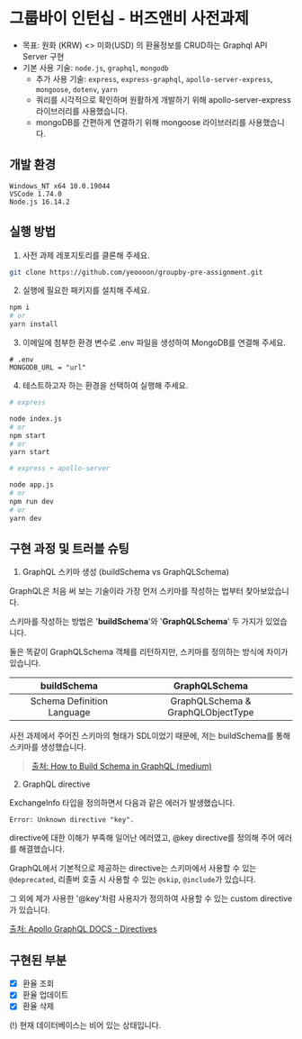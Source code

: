 # 그룹바이 인턴십 - 버즈앤비 사전과제
* 목표: 원화 (KRW) <> 미화(USD) 의 환율정보를 CRUD하는 Graphql API Server 구현
* 기본 사용 기술: `node.js`, `graphql`, `mongodb`
    * 추가 사용 기술: `express`, `express-graphql`, `apollo-server-express`, `mongoose`, `dotenv`, `yarn`
    * 쿼리를 시각적으로 확인하며 원활하게 개발하기 위해 apollo-server-express 라이브러리를 사용했습니다.
    * mongoDB를 간편하게 연결하기 위해 mongoose 라이브러리를 사용했습니다.

## 개발 환경
`Windows_NT x64 10.0.19044`   
`VSCode 1.74.0`   
`Node.js 16.14.2`

## 실행 방법
1. 사전 과제 레포지토리를 클론해 주세요.
```sh
git clone https://github.com/yeoooon/groupby-pre-assignment.git
```
2. 실행에 필요한 패키지를 설치해 주세요.
```sh
npm i
# or
yarn install
```
3. 이메일에 첨부한 환경 변수로 .env 파일을 생성하여 MongoDB를 연결해 주세요.
```env
# .env
MONGODB_URL = "url"
```
4. 테스트하고자 하는 환경을 선택하여 실행해 주세요.
```sh
# express

node index.js
# or
npm start
# or
yarn start
```

```sh
# express + apollo-server

node app.js
# or
npm run dev
# or
yarn dev
```
## 구현 과정 및 트러블 슈팅

1. GraphQL 스키마 생성 (buildSchema vs GraphQLSchema)

GraphQL은 처음 써 보는 기술이라 가장 먼저 스키마를 작성하는 법부터 찾아보았습니다.

스키마를 작성하는 방법은 '**buildSchema**'와 '**GraphQLSchema**' 두 가지가 있었습니다.

둘은 똑같이 GraphQLSchema 객체를 리턴하지만, 스키마를 정의하는 방식에 차이가 있습니다.   

  |buildSchema|GraphQLSchema|   
  |:------:|:---:|   
  |Schema Definition Language|GraphQLSchema & GraphQLObjectType|   

사전 과제에서 주어진 스키마의 형태가 SDL이었기 때문에, 저는 buildSchema를 통해 스키마를 생성했습니다.   
> [출처: How to Build Schema in GraphQL (medium)](https://elfi-y.medium.com/how-to-build-schema-in-graphql-bb0a914a82ad)

2. GraphQL directive

ExchangeInfo 타입을 정의하면서 다음과 같은 에러가 발생했습니다.
```
Error: Unknown directive "key".
```
directive에 대한 이해가 부족해 일어난 에러였고, @key directive를 정의해 주어 에러를 해결했습니다.

GraphQL에서 기본적으로 제공하는 directive는 스키마에서 사용할 수 있는 `@deprecated`, 리졸버 호출 시 사용할 수 있는 `@skip`, `@include`가 있습니다.

그 외에 제가 사용한 '@key'처럼 사용자가 정의하여 사용할 수 있는 custom directive가 있습니다.

[출처: Apollo GraphQL DOCS - Directives](https://www.apollographql.com/docs/apollo-server/schema/directives/#custom-directives)

## 구현된 부분
   
- [x] 환율 조회   
- [x] 환율 업데이트   
- [x] 환율 삭제   

(!) 현재 데이터베이스는 비어 있는 상태입니다.

